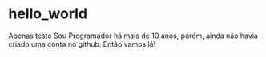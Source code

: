 # hello_world
Apenas teste
Sou Programador há mais de 10 anos, porém, ainda não havia criado uma conta no github. Então vamos lá!
